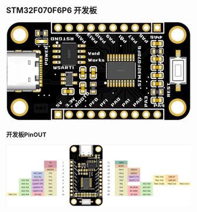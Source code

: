 ## STM32F070F6P6 开发板

![PCB_TOP.png](../../static/ART/STM32F070F6P6/PCB_TOP.png)


### 开发板PinOUT

![Pin.png](../../static/ART/STM32F070F6P6/Pin.png)

